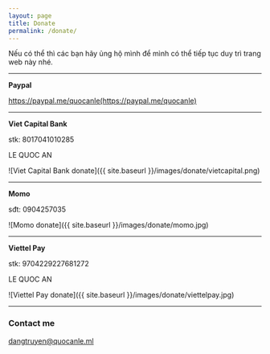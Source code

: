 ```yaml
---
layout: page
title: Donate
permalink: /donate/
---
```


Nếu có thể thì các bạn hãy ủng hộ mình để mình có thể tiếp tục duy trì trang web này nhé.

-----------------------------------------------------------------

**Paypal**

https://paypal.me/quocanle(https://paypal.me/quocanle)

-----------------------------------------------------------------

**Viet Capital Bank**

stk: 8017041010285

LE QUOC AN

![Viet Capital Bank donate]({{ site.baseurl }}/images/donate/vietcapital.png)

-----------------------------------------------------------------

**Momo**

sđt: 0904257035

![Momo donate]({{ site.baseurl }}/images/donate/momo.jpg)

-----------------------------------------------------------------

**Viettel Pay**

stk: 9704229227681272

LE QUOC AN

![Viettel Pay donate]({{ site.baseurl }}/images/donate/viettelpay.jpg)

-----------------------------------------------------------------

### Contact me

[dangtruyen@quocanle.ml](mailto:dangtruyen@quocanle.ml)
